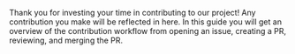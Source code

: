 Thank you for investing your time in contributing to our project! Any contribution you make will be reflected in here.
In this guide you will get an overview of the contribution workflow from opening an issue, creating a PR, reviewing, and merging the PR.
